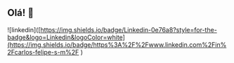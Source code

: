 ## Olá! 👋
![linkedin]([https://img.shields.io/badge/Linkedin-0e76a8?style=for-the-badge&logo=Linkedin&logoColor=white](https://img.shields.io/badge/https%3A%2F%2Fwww.linkedin.com%2Fin%2Fcarlos-felipe-s-m%2F
)

<!--
**mefelosc/mefelosc** is a ✨ _special_ ✨ repository because its `README.md` (this file) appears on your GitHub profile.

Here are some ideas to get you started:

- 🔭 I’m currently working on ...
- 🌱 I’m currently learning ...
- 👯 I’m looking to collaborate on ...
- 🤔 I’m looking for help with ...
- 💬 Ask me about ...
- 📫 How to reach me: ...
-->
